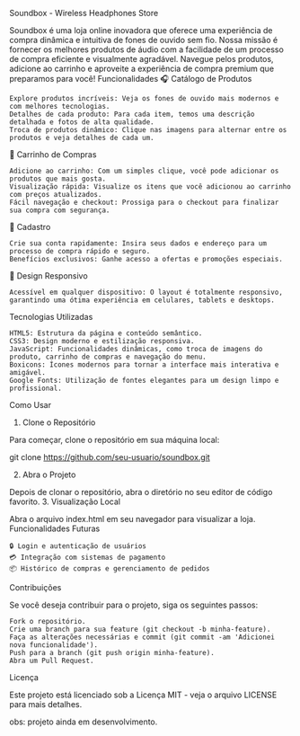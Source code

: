 Soundbox - Wireless Headphones Store

Soundbox é uma loja online inovadora que oferece uma experiência de compra dinâmica e intuitiva de fones de ouvido sem fio. Nossa missão é fornecer os melhores produtos de áudio com a facilidade de um processo de compra eficiente e visualmente agradável. Navegue pelos produtos, adicione ao carrinho e aproveite a experiência de compra premium que preparamos para você!
Funcionalidades
🎧 Catálogo de Produtos

    Explore produtos incríveis: Veja os fones de ouvido mais modernos e com melhores tecnologias.
    Detalhes de cada produto: Para cada item, temos uma descrição detalhada e fotos de alta qualidade.
    Troca de produtos dinâmico: Clique nas imagens para alternar entre os produtos e veja detalhes de cada um.

🛒 Carrinho de Compras

    Adicione ao carrinho: Com um simples clique, você pode adicionar os produtos que mais gosta.
    Visualização rápida: Visualize os itens que você adicionou ao carrinho com preços atualizados.
    Fácil navegação e checkout: Prossiga para o checkout para finalizar sua compra com segurança.

📝 Cadastro

    Crie sua conta rapidamente: Insira seus dados e endereço para um processo de compra rápido e seguro.
    Benefícios exclusivos: Ganhe acesso a ofertas e promoções especiais.

📱 Design Responsivo

    Acessível em qualquer dispositivo: O layout é totalmente responsivo, garantindo uma ótima experiência em celulares, tablets e desktops.

Tecnologias Utilizadas

    HTML5: Estrutura da página e conteúdo semântico.
    CSS3: Design moderno e estilização responsiva.
    JavaScript: Funcionalidades dinâmicas, como troca de imagens do produto, carrinho de compras e navegação do menu.
    Boxicons: Ícones modernos para tornar a interface mais interativa e amigável.
    Google Fonts: Utilização de fontes elegantes para um design limpo e profissional.

Como Usar
1. Clone o Repositório

Para começar, clone o repositório em sua máquina local:

git clone https://github.com/seu-usuario/soundbox.git

2. Abra o Projeto

Depois de clonar o repositório, abra o diretório no seu editor de código favorito.
3. Visualização Local

Abra o arquivo index.html em seu navegador para visualizar a loja.
Funcionalidades Futuras

    🔒 Login e autenticação de usuários
    💳 Integração com sistemas de pagamento
    📦 Histórico de compras e gerenciamento de pedidos

Contribuições

Se você deseja contribuir para o projeto, siga os seguintes passos:

    Fork o repositório.
    Crie uma branch para sua feature (git checkout -b minha-feature).
    Faça as alterações necessárias e commit (git commit -am 'Adicionei nova funcionalidade').
    Push para a branch (git push origin minha-feature).
    Abra um Pull Request.

Licença

Este projeto está licenciado sob a Licença MIT - veja o arquivo LICENSE para mais detalhes.

obs: projeto ainda em desenvolvimento.
